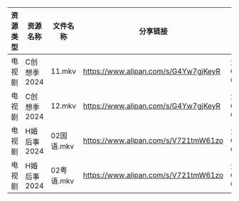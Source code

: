 | 资源类型 | 资源名称     | 文件名称     | 分享链接                                 | 更新时间                |
| ---- | -------- | -------- | ------------------------------------ | ------------------- |
| 电视剧  | C创想季2024 | 11.mkv   | https://www.alipan.com/s/G4Yw7gjKeyR | 2024-02-28 00:05:04 |
| 电视剧  | C创想季2024 | 12.mkv   | https://www.alipan.com/s/G4Yw7gjKeyR | 2024-02-28 00:05:04 |
| 电视剧  | H婚后事2024 | 02国语.mkv | https://www.alipan.com/s/V721tmW61zo | 2024-02-28 00:05:18 |
| 电视剧  | H婚后事2024 | 02粤语.mkv | https://www.alipan.com/s/V721tmW61zo | 2024-02-28 00:05:18 |
